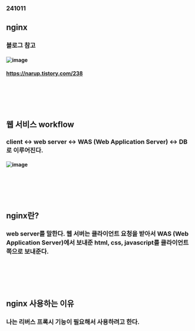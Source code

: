 ### 241011
## nginx
### 블로그 참고
#### ![image](https://github.com/user-attachments/assets/1e959229-2c9e-40cc-8001-b80aac039ac2)
#### https://narup.tistory.com/238
### <br/><br/><br/>

## 웹 서비스 workflow
### client <-> web server <-> WAS (Web Application Server) <-> DB로 이루어진다.
#### ![image](https://github.com/user-attachments/assets/01d83503-cb63-4a1c-a83e-cf1d5ea99ebf)
### <br/><br/><br/>

## nginx란?
### web server를 말한다. 웹 서버는 클라이언트 요청을 받아서 WAS (Web Application Server)에서 보내준 html, css, javascript를 클라이언트 쪽으로 보내준다.
### <br/><br/><br/>

## nginx 사용하는 이유
### 나는 리버스 프록시 기능이 필요해서 사용하려고 한다.
